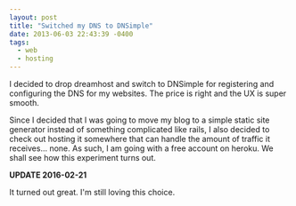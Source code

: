 ```yaml
---
layout: post
title: "Switched my DNS to DNSimple"
date: 2013-06-03 22:43:39 -0400
tags:
  - web
  - hosting
---
```


I decided to drop dreamhost and switch to DNSimple for registering and configuring the DNS for my websites. The price is right and the UX is super smooth.

<!--more-->

Since I decided that I was going to move my blog to a simple static site generator
instead of something complicated like rails, I also decided to check out hosting
it somewhere that can handle the amount of traffic it receives... none. As such,
I am going with a free account on heroku. We shall see how this experiment turns out.

**UPDATE 2016-02-21**

It turned out great. I'm still loving this choice.
